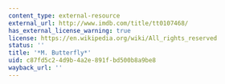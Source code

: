 ```yaml
---
content_type: external-resource
external_url: http://www.imdb.com/title/tt0107468/
has_external_license_warning: true
license: https://en.wikipedia.org/wiki/All_rights_reserved
status: ''
title: '*M. Butterfly*'
uid: c87fd5c2-4d9b-4a2e-891f-bd500b8a9be8
wayback_url: ''
---
```

